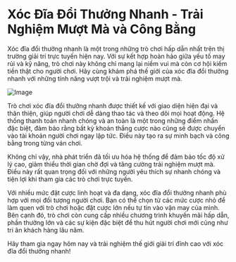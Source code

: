 # Xóc Đĩa Đổi Thưởng Nhanh - Trải Nghiệm Mượt Mà và Công Bằng

Xóc đĩa đổi thưởng nhanh là một trong những trò chơi hấp dẫn nhất trên thị trường giải trí trực tuyến hiện nay. Với sự kết hợp hoàn hảo giữa yếu tố may rủi và kỹ năng, trò chơi này không chỉ mang lại niềm vui mà còn cơ hội kiếm tiền thật cho người chơi. Hãy cùng khám phá thế giới của xóc đĩa đổi thưởng nhanh với những tính năng vượt trội và trải nghiệm mượt mà.

![Image](https://github.com/user-attachments/assets/bd51ea9f-0666-407b-a7a7-98ead6de688c)

Trò chơi xóc đĩa đổi thưởng nhanh được thiết kế với giao diện hiện đại và thân thiện, giúp người chơi dễ dàng thao tác và theo dõi mọi hoạt động. Hệ thống thanh toán nhanh chóng và an toàn là một trong những điểm nhấn đặc biệt, đảm bảo rằng bất kỳ khoản thắng cược nào cũng sẽ được chuyển vào tài khoản người chơi ngay lập tức. Điều này tạo ra sự minh bạch và công bằng trong từng ván chơi.

Không chỉ vậy, nhà phát triển đã tối ưu hóa hệ thống để đảm bảo tốc độ xử lý cao, giảm thiểu thời gian chờ đợi và tăng cường trải nghiệm mượt mà. Điều này rất quan trọng đối với những người yêu thích sự nhanh chóng và tiện lợi khi tham gia các trò chơi trực tuyến.

Với nhiều mức đặt cược linh hoạt và đa dạng, xóc đĩa đổi thưởng nhanh phù hợp với mọi đối tượng người chơi. Bạn có thể chọn từ các mức cược nhỏ để làm quen với trò chơi hoặc đặt cược lớn nếu tự tin vào vận may của mình. Bên cạnh đó, trò chơi còn cung cấp nhiều chương trình khuyến mãi hấp dẫn, phần thưởng lớn và các sự kiện đặc biệt để thu hút người chơi mới cũng như tri ân khách hàng lâu năm.

Hãy tham gia ngay hôm nay và trải nghiệm thế giới giải trí đỉnh cao với xóc đĩa đổi thưởng nhanh!